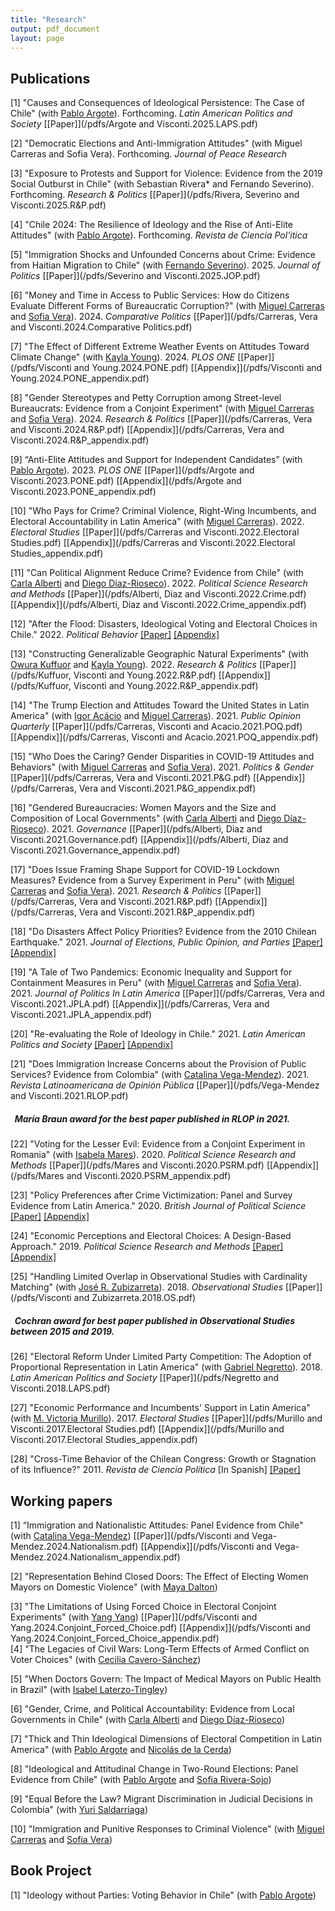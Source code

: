 ```yaml
---
title: "Research"
output: pdf_document
layout: page
---
```


<!-- Google tag (gtag.js) -->
<script async src="https://www.googletagmanager.com/gtag/js?id=G-0J6S13EH3M"></script>
<script>
  window.dataLayer = window.dataLayer || [];
  function gtag(){dataLayer.push(arguments);}
  gtag('js', new Date());

  gtag('config', 'G-0J6S13EH3M');
</script>

## Publications

[1] "Causes and Consequences of Ideological Persistence: The Case of Chile" (with [Pablo Argote](https://pabloargote.github.io/)). Forthcoming. *Latin American Politics and Society* [[Paper]](/pdfs/Argote and Visconti.2025.LAPS.pdf) 

[2] "Democratic Elections and Anti-Immigration Attitudes" (with Miguel Carreras and Sofia Vera). Forthcoming. *Journal of Peace Research*

[3] "Exposure to Protests and Support for Violence: Evidence from the 2019 Social Outburst in Chile" (with Sebastian Rivera* and Fernando Severino). Forthcoming. *Research \& Politics* [[Paper]](/pdfs/Rivera, Severino and Visconti.2025.R&P.pdf) 

[4] "Chile 2024: The Resilience of Ideology and the Rise of Anti-Elite Attitudes" (with [Pablo Argote](https://pabloargote.github.io/)). Forthcoming. *Revista de Ciencia Pol\'itica* 

[5] "Immigration Shocks and Unfounded Concerns about Crime: Evidence from Haitian Migration to Chile" (with [Fernando Severino](https://communication.illinoisstate.edu/faculty-staff/profile/?ulid=fseveri)). 2025. *Journal of Politics* [[Paper]](/pdfs/Severino and Visconti.2025.JOP.pdf) 

[6] "Money and Time in Access to Public Services: How do Citizens Evaluate Different Forms of Bureaucratic Corruption?" (with [Miguel Carreras](http://www.miguelcarreras.com/) and [Sofia Vera](https://sofiabvera.weebly.com/)). 2024. *Comparative Politics* [[Paper]](/pdfs/Carreras, Vera and Visconti.2024.Comparative Politics.pdf)

[7] "The Effect of Different Extreme Weather Events on Attitudes Toward Climate Change" (with [Kayla Young](https://kaylamarieyoung.com/)). 2024. *PLOS ONE* [[Paper]](/pdfs/Visconti and Young.2024.PONE.pdf) [[Appendix]](/pdfs/Visconti and Young.2024.PONE_appendix.pdf) 

[8] "Gender Stereotypes and Petty Corruption among Street-level Bureaucrats: Evidence from a Conjoint Experiment" (with [Miguel Carreras](https://www.miguelcarreras.com/) and [Sofia Vera](https://sofiabvera.weebly.com/)). 2024. *Research & Politics* [[Paper]](/pdfs/Carreras, Vera and Visconti.2024.R&P.pdf) [[Appendix]](/pdfs/Carreras, Vera and Visconti.2024.R&P_appendix.pdf) 

[9] “Anti-Elite Attitudes and Support for Independent Candidates” (with [Pablo Argote](https://pabloargote.github.io/)). 2023. *PLOS ONE* [[Paper]](/pdfs/Argote and Visconti.2023.PONE.pdf) [[Appendix]](/pdfs/Argote and Visconti.2023.PONE_appendix.pdf) 

[10] "Who Pays for Crime? Criminal Violence, Right-Wing Incumbents, and Electoral Accountability in Latin America" (with [Miguel Carreras](https://www.miguelcarreras.com/)). 2022. *Electoral Studies* [[Paper]](/pdfs/Carreras and Visconti.2022.Electoral Studies.pdf) [[Appendix]](/pdfs/Carreras and Visconti.2022.Electoral Studies_appendix.pdf) 

[11] "Can Political Alignment Reduce Crime? Evidence from Chile" (with [Carla Alberti](https://cienciapolitica.uc.cl/cuerpo-academico/jornada-completa/alberti-carla) and [Diego Díaz-Rioseco](https://gobierno.uc.cl/profesores/diego-diaz-rioseco/)). 2022. *Political Science Research and Methods* [[Paper]](/pdfs/Alberti, Diaz and Visconti.2022.Crime.pdf) [[Appendix]](/pdfs/Alberti, Diaz and Visconti.2022.Crime_appendix.pdf)  

[12] "After the Flood: Disasters, Ideological Voting and Electoral Choices in Chile." 2022. *Political Behavior* [[Paper]](/pdfs/Visconti.2022.POBE.pdf) [[Appendix]](/pdfs/Visconti.2022.POBE_appendix.pdf)   

[13] "Constructing Generalizable Geographic Natural Experiments" (with [Owura Kuffuor](https://www.cla.purdue.edu/directory/profiles/owura-kuffuor.html) and [Kayla Young](https://kaylamarieyoung.com/)). 2022. *Research & Politics* [[Paper]](/pdfs/Kuffuor, Visconti and Young.2022.R&P.pdf) [[Appendix]](/pdfs/Kuffuor, Visconti and Young.2022.R&P_appendix.pdf)  

[14] "The Trump Election and Attitudes Toward the United States in Latin America" (with [Igor Acácio](https://www.igoracacio.com/) and [Miguel Carreras](https://www.miguelcarreras.com/)). 2021. *Public Opinion Quarterly* [[Paper]](/pdfs/Carreras, Visconti and Acacio.2021.POQ.pdf) [[Appendix]](/pdfs/Carreras, Visconti and Acacio.2021.POQ_appendix.pdf) 

[15] "Who Does the Caring? Gender Disparities in COVID-19 Attitudes and Behaviors" (with [Miguel Carreras](https://www.miguelcarreras.com/) and [Sofia Vera](https://sofiabvera.weebly.com/)). 2021. *Politics & Gender* [[Paper]](/pdfs/Carreras, Vera and Visconti.2021.P&G.pdf) [[Appendix]](/pdfs/Carreras, Vera and Visconti.2021.P&G_appendix.pdf) 

[16] "Gendered Bureaucracies: Women Mayors and the Size and Composition of Local Governments" (with [Carla Alberti](https://cienciapolitica.uc.cl/cuerpo-academico/jornada-completa/alberti-carla) and [Diego Díaz-Rioseco](https://gobierno.uc.cl/profesores/diego-diaz-rioseco/)). 2021. *Governance* [[Paper]](/pdfs/Alberti, Diaz and Visconti.2021.Governance.pdf) [[Appendix]](/pdfs/Alberti, Diaz and Visconti.2021.Governance_appendix.pdf)

[17] "Does Issue Framing Shape Support for COVID-19 Lockdown Measures? Evidence from a Survey Experiment in
Peru" (with [Miguel Carreras](https://www.miguelcarreras.com/) and [Sofia Vera](https://sofiabvera.weebly.com/)). 2021. *Research & Politics* [[Paper]](/pdfs/Carreras, Vera and Visconti.2021.R&P.pdf) [[Appendix]](/pdfs/Carreras, Vera and Visconti.2021.R&P_appendix.pdf)  

[18] "Do Disasters Affect Policy Priorities? Evidence from the 2010 Chilean Earthquake." 2021. *Journal of Elections, Public Opinion, and Parties* [[Paper]](/pdfs/Visconti.2021.JEPOP.pdf) [[Appendix]](/pdfs/Visconti.2021.JEPOP_appendix.pdf) 

[19] "A Tale of Two Pandemics: Economic Inequality and Support for Containment Measures in Peru" (with [Miguel Carreras](https://www.miguelcarreras.com/) and [Sofia Vera](https://sofiabvera.weebly.com/)). 2021. *Journal of Politics In Latin America* [[Paper]](/pdfs/Carreras, Vera and Visconti.2021.JPLA.pdf) [[Appendix]](/pdfs/Carreras, Vera and Visconti.2021.JPLA_appendix.pdf) 

[20] "Re-evaluating the Role of Ideology in Chile." 2021. *Latin American Politics and Society* [[Paper]](/pdfs/Visconti.2021.LAPS.pdf) [[Appendix]](/pdfs/Visconti.2021.LAPS_appendix.pdf)

[21] "Does Immigration Increase Concerns about the Provision of Public Services? Evidence from Colombia" (with [Catalina Vega-Mendez](https://cla.purdue.edu/directory/profiles/catalina-vega-mendez.html)). 2021. *Revista Latinoamericana de Opinión Pública* [[Paper]](/pdfs/Vega-Mendez and Visconti.2021.RLOP.pdf) 

##### &nbsp; María Braun award for the best paper published in RLOP in 2021.

[22] "Voting for the Lesser Evil: Evidence from a Conjoint Experiment in Romania" (with [Isabela Mares](https://politicalscience.yale.edu/people/isabela-mares)). 2020. *Political Science Research and Methods* [[Paper]](/pdfs/Mares and Visconti.2020.PSRM.pdf) [[Appendix]](/pdfs/Mares and Visconti.2020.PSRM_appendix.pdf)

[23] "Policy Preferences after Crime Victimization: Panel and Survey Evidence from Latin America." 2020. *British Journal of Political Science* [[Paper]](/pdfs/Visconti.2019.BJPS.pdf) [[Appendix]](/pdfs/Visconti.2019.BJPS_appendix.pdf)

[24] "Economic Perceptions and Electoral Choices: A Design-Based Approach." 2019. *Political Science Research and Methods* [[Paper]](/pdfs/Visconti.2019.PSRM.pdf) [[Appendix]](/pdfs/Visconti.2019.PSRM_appendix.pdf)

[25] "Handling Limited Overlap in Observational Studies with Cardinality Matching" (with [José R. Zubizarreta](http://jrzubizarreta.com/)). 2018. *Observational Studies* [[Paper]](/pdfs/Visconti and Zubizarreta.2018.OS.pdf)

##### &nbsp; Cochran award for best paper published in Observational Studies between 2015 and 2019.

[26] "Electoral Reform Under Limited Party Competition: The Adoption of Proportional Representation in Latin America" (with [Gabriel Negretto](https://gabrielnegretto.com/)). 2018. *Latin American Politics and Society* [[Paper]](/pdfs/Negretto and Visconti.2018.LAPS.pdf)

[27] "Economic Performance and Incumbents' Support in Latin America" (with [M. Victoria Murillo](https://mariavictoriamurillo.com/)). 2017. *Electoral Studies* [[Paper]](/pdfs/Murillo and Visconti.2017.Electoral Studies.pdf) [[Appendix]](/pdfs/Murillo and Visconti.2017.Electoral Studies_appendix.pdf) 

[28] "Cross-Time Behavior of the Chilean Congress: Growth or Stagnation of its Influence?" 2011. *Revista de Ciencia Política* [In Spanish]
[[Paper]](/pdfs/Visconti.2011.RCP.pdf)

## Working papers

[1] “Immigration and Nationalistic Attitudes: Panel Evidence from Chile" (with [Catalina Vega-Mendez](https://cla.purdue.edu/directory/profiles/catalina-vega-mendez.html)) [[Paper]](/pdfs/Visconti and Vega-Mendez.2024.Nationalism.pdf) [[Appendix]](/pdfs/Visconti and Vega-Mendez.2024.Nationalism_appendix.pdf) 

[2] "Representation Behind Closed Doors: The Effect of Electing Women Mayors on Domestic Violence" (with [Maya Dalton](https://daltma18.wixsite.com/mayaadalton)) 

[3] "The Limitations of Using Forced Choice in Electoral Conjoint Experiments" (with [Yang Yang](https://polisci.la.psu.edu/people/yang-yang/))  [[Paper]](/pdfs/Visconti and Yang.2024.Conjoint_Forced_Choice.pdf) [[Appendix]](/pdfs/Visconti and Yang.2024.Conjoint_Forced_Choice_appendix.pdf)   
[4] "The Legacies of Civil Wars: Long-Term Effects of Armed Conflict on Voter Choices" (with [Cecilia Cavero-Sánchez](https://ccaveros.github.io/))

[5] "When Doctors Govern: The Impact of Medical Mayors on Public Health in Brazil" (with [Isabel Laterzo-Tingley](https://isabellaterzo.com/))

[6] "Gender, Crime, and Political Accountability: Evidence from Local Governments in Chile" (with [Carla Alberti](https://cienciapolitica.uc.cl/cuerpo-academico/jornada-completa/alberti-carla) and [Diego Díaz-Rioseco](https://gobierno.uc.cl/profesores/diego-diaz-rioseco/))

[7] "Thick and Thin Ideological Dimensions of Electoral Competition in Latin America" (with [Pablo Argote](https://pabloargote.github.io/) and [Nicolás de la Cerda](https://nicolasdelacerda.com/))

[8] "Ideological and Attitudinal Change in Two-Round Elections: Panel Evidence from Chile" (with [Pablo Argote](https://pabloargote.github.io/) and [Sofia Rivera-Sojo](https://www.vanderbilt.edu/lapop/graduate-students.php))

[9] "Equal Before the Law? Migrant Discrimination in Judicial Decisions in Colombia" (with [Yuri Saldarriaga](https://gvpt.umd.edu/gradprofile/saldarriaga/yuri))

[10] "Immigration and Punitive Responses to Criminal Violence" (with [Miguel Carreras](https://www.miguelcarreras.com/) and [Sofia Vera](https://sofiabvera.weebly.com/)) 

## Book Project

[1] "Ideology without Parties: Voting Behavior in Chile" (with [Pablo Argote](https://pabloargote.github.io/))
